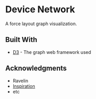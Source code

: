 # Device Network

A force layout graph visualization. 

## Built With

* [D3](https://d3js.org/) - The graph web framework used

## Acknowledgments

* Ravelin
* [Inspiration](https://bl.ocks.org/mbostock/1093130)
* etc
